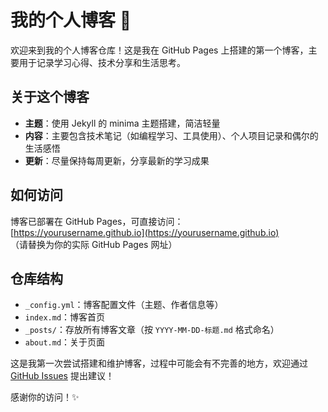 # 我的个人博客 📝

欢迎来到我的个人博客仓库！这是我在 GitHub Pages 上搭建的第一个博客，主要用于记录学习心得、技术分享和生活思考。

## 关于这个博客

- **主题**：使用 Jekyll 的 minima 主题搭建，简洁轻量
- **内容**：主要包含技术笔记（如编程学习、工具使用）、个人项目记录和偶尔的生活感悟
- **更新**：尽量保持每周更新，分享最新的学习成果

## 如何访问

博客已部署在 GitHub Pages，可直接访问：  
[https://yourusername.github.io](https://yourusername.github.io)  
（请替换为你的实际 GitHub Pages 网址）

## 仓库结构

- `_config.yml`：博客配置文件（主题、作者信息等）
- `index.md`：博客首页
- `_posts/`：存放所有博客文章（按 `YYYY-MM-DD-标题.md` 格式命名）
- `about.md`：关于页面

这是我第一次尝试搭建和维护博客，过程中可能会有不完善的地方，欢迎通过 [GitHub Issues](https://github.com/yourusername/yourusername.github.io/issues) 提出建议！

感谢你的访问！✨
